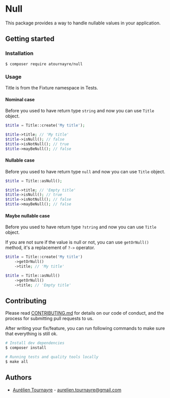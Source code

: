 # Null

This package provides a way to handle nullable values in your application.

## Getting started
### Installation
```
$ composer require atournayre/null
```

### Usage

Title is from the Fixture namespace in Tests.

#### Nominal case
Before you used to have return type `string` and now you can use `Title` object.

```php
$title = Title::create('My title');

$title->title; // 'My title'
$title->isNull(); // false
$title->isNotNull(); // true
$title->mayBeNull(); // false
```

#### Nullable case

Before you used to have return type `null` and now you can use `Title` object.

```php
$title = Title::asNull();

$title->title; // 'Empty title'
$title->isNull(); // true
$title->isNotNull(); // false
$title->mayBeNull(); // false
```

#### Maybe nullable case

Before you used to have return type `?string` and now you can use `Title` object.

If you are not sure if the value is null or not, you can use `getOrNull()` method, it's a replacement of `?->` operator.

```php
$title = Title::create('My title')
    ->getOrNull()
    ->title; // 'My title'
```


```php
$title = Title::asNull()
    ->getOrNull()
    ->title; // 'Empty title'
```


## Contributing
Please read [CONTRIBUTING.md](CONTRIBUTING.md) for details on our code of conduct, and the process for submitting pull requests to us.

After writing your fix/feature, you can run following commands to make sure that everything is still ok.

```bash
# Install dev dependencies
$ composer install

# Running tests and quality tools locally
$ make all
```

## Authors
- [Aurélien Tournayre](https://github.com/atournayre) - <aurelien.tournayre@gmail.com>
